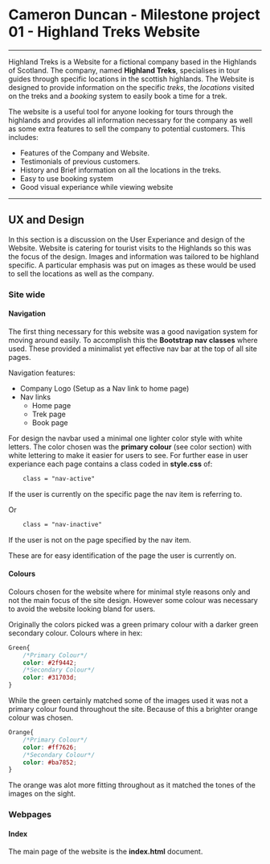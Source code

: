 # Cameron Duncan - Milestone project 01 - Highland Treks Website

---

Highland Treks is a Website for a fictional company based in the Highlands of Scotland.  The company, named **Highland Treks**, specialises in tour guides through specific locations in the scottish highlands.  The Website is designed to provide information on the specific *treks*, the *locations* visited on the treks and a *booking* system to easily book a time for a trek.  

The website is a useful tool for anyone looking for tours through the highlands and provides all information necessary for the company as well as some extra features to sell the company to potential customers.  This includes: 
* Features of the Company and Website.
* Testimonials of previous customers.
* History and Brief information on all the locations in the treks.
* Easy to use booking system 
* Good visual experiance while viewing website

---

## UX and Design

In this section is a discussion on the User Experiance and design of the Website.  Website is catering for tourist visits to the Highlands so this was the focus of the design.  Images and information was tailored to be highland specific.  A particular emphasis was put on images as these would be used to sell the locations as well as the company. 

### Site wide

#### Navigation 
The first thing necessary for this website was a good navigation system for moving around easily.  To accomplish this the **Bootstrap nav classes** where used.  These provided a minimalist yet effective nav bar at the top of all site pages.  

Navigation features: 
 * Company Logo (Setup as a Nav link to home page)
 * Nav links
    * Home page 
    * Trek page 
    * Book page

For design the navbar used a minimal one lighter color style with white letters. The color chosen was the **primary colour** (see color section) with white lettering to make it easier for users to see.  For further ease in user experiance each page contains a class coded in **style.css** of:

```html
    class = "nav-active"
```
If the user is currently on the specific page the nav item is referring to. 

Or

```html
    class = "nav-inactive"
```
If the user is not on the page specified by the nav item.

These are for easy identification of the page the user is currently on.

#### Colours

Colours chosen for the website where for minimal style reasons only and not the main focus of the site design.  However some colour was necessary to avoid the website looking bland for users.  

Originally the colors picked was a green primary colour with a darker green secondary colour. Colours where in hex:

```css
Green{
    /*Primary Colour*/
    color: #2f9442;
    /*Secondary Colour*/
    color: #31703d;
}
```

While the green certainly matched some of the images used it was not a primary colour found throughout the site.  Because of this a brighter orange colour was chosen.  

```css
Orange{
    /*Primary Colour*/
    color: #ff7626;
    /*Secondary Colour*/
    color: #ba7852;
}
```
The orange was alot more fitting throughout as it matched the tones of the images on the sight.  

### Webpages
#### Index

The main page of the website is the **index.html** document.  







